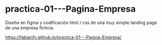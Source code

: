 # practica-01---Pagina-Empresa
Diseño en figma y codificación html / css de una muy simple landing page de una empresa ficticia.

https://fabianfv.github.io/practica-01---Pagina-Empresa/
